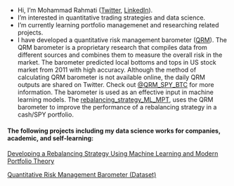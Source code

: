 - Hi, I’m Mohammad Rahmati ([Twitter](https://twitter.com/111oRa), [LinkedIn](https://www.linkedin.com/in/111ora/)).
- I’m interested in quantitative trading strategies and data science.
- I’m currently learning portfolio managemenet and researching related projects. 
- I have developed a quantitative risk management barometer ([QRM](https://github.com/Mohammad-Rahmati/QRM_barometer)). The QRM barometer is a proprietary research that compiles data from different sources and combines them to measure the overall risk in the market. The barometer predicted local bottoms and tops in US stock market from 2011 with high accuracy. Although the method of calculating QRM barometer is not available online, the daily QRM outputs are shared on Twitter. Check out [@QRM_SPY_BTC](https://twitter.com/QRM_SPY_BTC) for more information. The barometer is used as an effective input in machine learning models. The [rebalancing_strategy_ML_MPT](https://github.com/Mohammad-Rahmati/Rebalancing_Strategy_ML_MPT), uses the QRM barometer to improve the performance of a rebalancing strategy in a cash/SPY portfolio.

#### The following projects including my data science works for companies, academic, and self-learning:

[Developing a Rebalancing Strategy Using Machine Learning and Modern Portfolio Theory](https://github.com/Mohammad-Rahmati/Rebalancing_Strategy_ML_MPT)

[Quantitative Risk Management Barometer (Dataset)](https://github.com/Mohammad-Rahmati/QRM_barometer)
